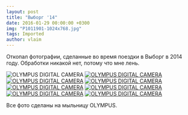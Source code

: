 ```yaml
---
layout: post
title: "Выборг '14"
date: 2016-01-29 00:00:00 +0300
img: "P1011901-1024x768.jpg"
tags: Imported
author: vlaim
---
```


Откопал фотографии, сделанные во время поездки в Выборг в 2014 году. Обработки никакой нет, потому что мне лень.

![OLYMPUS DIGITAL CAMERA](/blog/assets/img/P1011901-1024x768.jpg) [![OLYMPUS DIGITAL CAMERA](/blog/assets/img/P1011893-1024x768.jpg)](https://vlaim.s3.amazonaws.com/uploads/2016/01/P1011893.jpg) [![OLYMPUS DIGITAL CAMERA](/blog/assets/img/P1011890-1024x768.jpg)](https://vlaim.s3.amazonaws.com/uploads/2016/01/P1011890.jpg) [![OLYMPUS DIGITAL CAMERA](/blog/assets/img/P1011888-1024x768.jpg)](https://vlaim.s3.amazonaws.com/uploads/2016/01/P1011888.jpg) [![OLYMPUS DIGITAL CAMERA](/blog/assets/img/P1011884-1024x768.jpg)](https://vlaim.s3.amazonaws.com/uploads/2016/01/P1011884.jpg) [![OLYMPUS DIGITAL CAMERA](/blog/assets/img/P1011883-1024x768.jpg)](https://vlaim.s3.amazonaws.com/uploads/2016/01/P1011883.jpg) [![OLYMPUS DIGITAL CAMERA](/blog/assets/img/P1011879-1024x768.jpg)](https://vlaim.s3.amazonaws.com/uploads/2016/01/P1011879.jpg) [![OLYMPUS DIGITAL CAMERA](/blog/assets/img/P1011869-1024x768.jpg)](https://vlaim.s3.amazonaws.com/uploads/2016/01/P1011869.jpg)

Все фото сделаны на мыльницу OLYMPUS.